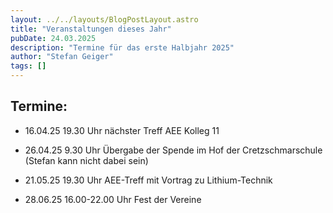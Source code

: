 ```yaml
---
layout: ../../layouts/BlogPostLayout.astro
title: "Veranstaltungen dieses Jahr"
pubDate: 24.03.2025
description: "Termine für das erste Halbjahr 2025"
author: "Stefan Geiger"
tags: []
---
```


## Termine:

- 16.04.25 19.30 Uhr nächster Treff AEE Kolleg 11

- 26.04.25 9.30 Uhr Übergabe der Spende im Hof der Cretzschmarschule (Stefan kann nicht dabei sein)

- 21.05.25 19.30 Uhr AEE-Treff mit Vortrag zu Lithium-Technik

- 28.06.25 16.00-22.00 Uhr Fest der Vereine
